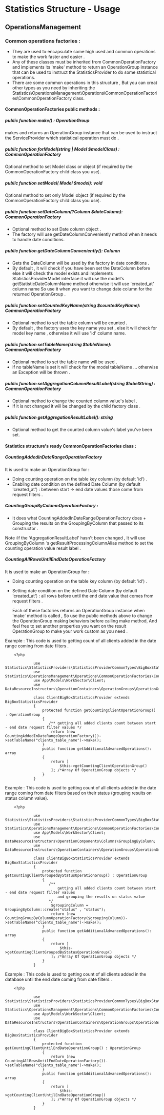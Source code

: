 # Statistics Structure - Usage
## OperationsManagement

### Common operations factories : 
  - They are used to encapsulate some high used and common operations to make the work faster and easier .
  - Any of these classes must be inherited from CommonOperationFactory and implements its 'make' method
    to return an OperationGroup instance that can be used to instruct the StatisticsProvider to do some statistical operations.
  - There are some common operations in this structure ,
    But you can creat other types as you need by inheriting the Statistics\OperationsManagement\Operations\CommonOperationFactories\CommonOperationFactory class.

#### CommonOperationFactories public methods :

##### public function make() : OperationGroup
makes and returns an OperationGroup instance that can be used to instruct the ServiceProvider which statistical operation must do .

##### public function forModel(string | Model $modelClass) : CommonOperationFactory
Optional method to set Model class or object (if required by the CommonOperationFactory child class you use).

##### public function setModel( Model $model): void
Optional method to set only Model object (if required by the CommonOperationFactory child class you use).

##### public function setDateColumn(?Column $dateColumn): CommonOperationFactory
- Optional method to set Date column object .
- The factory will use getDateColumnConveniently method when it needs to handle date conditions.  
    
##### public function getDateColumnConveniently(): Column
- Gets the DateColumn will be used by the factory in date conditions .
- By default , it will check if you have been set the DateColumn before 
  else it will check the model exists and implements StatisticsProviderModel interface
  it will use the model's getStatisticDateColumnName method otherwise it will use 'created_at' column name
  So use it when you want to change date column for the returned OperationGroup .

##### public function setCountedKeyName(string $countedKeyName): CommonOperationFactory
- Optional method to set the table column will be counted .
- By default , the factory uses the key name you set , else it will check for model key name , otherwise it will use 'id' column name.

#####  public function setTableName(string $tableName): CommonOperationFactory
- Optional method to set the table name will be used .
- if no tableName is set it will check for the model tableName ... otherwise an Exception will be thrown .

##### public function setAggregationColumnResultLabel(string $labelString) : CommonOperationFactory
- Optional method to change the counted column value's label .
- If it is not changed it will be changed by the child factory class .

##### public function getAggregationResultLabel(): string
- Optional method to get the counted column value's label you've been set.



#### Statistics structure's ready CommonOperationFactories class :

##### CountingAddedInDateRangeOperationFactory
It is used to make an OperationGroup for :
- Doing counting operation on the table key column (by default 'id') .
- Enabling date condition on the defined Date Column (by default 'created_at') : between start -> end date values those come from request filters .


##### CountingGroupByColumnOperationFactory : 
- It does what CountingAddedInDateRangeOperationFactory does +  Grouping the results on the GroupingByColumn that passed to its constructor .

Note :If the 'AggregationResultLabel' hasn't been changed  ,
It will use GroupingByColumn 's getResultProcessingColumnAlias method to set the counting operation value result label .

##### CountingAllRowsUntilEndDateOperationFactory
It is used to make an OperationGroup for :
- Doing counting operation on the table key column (by default 'id') .
- Setting date condition on the defined Date Column (by default 'created_at') : all rows before until the end date value that comes from request filters .


  Each of these factories returns an OperationGroup instance when 'make' method is called ,
  So use the public methods above to change the OperationGroup making behaviors before calling make method,
  And feel free to set another properties you want on the result OperationGroup to make your work custom as you need .

Example : This code is used to getting count of all clients added in the date range coming from date filters .

        <?php
       
                 use Statistics\StatisticsProviders\StatisticsProviderCommonTypes\BigBoxStatisticsProvider;
                 use Statistics\OperationsManagement\Operations\CommonOperationFactories\CountingAddedInDateRangeOperationFactory;
                 use App\Models\WorkSector\Client;
                 use DataResourceInstructors\OperationContainers\OperationGroups\OperationGroup;
       
                 class ClientBigBoxStatisticsProvider extends BigBoxStatisticsProvider
                 {
                     protected function getCountingClientOperationGroup() : OperationGroup
                     {
                        /** getting all added clients count between start - end date request filter values */
                         return (new CountingAddedInDateRangeOperationFactory())->setTableName("clients_table_name")->make();
                     }
                     public function getAdditionalAdvancedOperations(): array
                     {
                         return [
                             $this->getCountingClientOperationGroup()
                         ]; /*Array Of OperationGroup objects */
                     }
                 }

  Example : This code is used to getting count of all clients added in the date range coming from date filters
            based on their status (grouping results on status column value).

        <?php
       
                 use Statistics\StatisticsProviders\StatisticsProviderCommonTypes\BigBoxStatisticsProvider;
                 use Statistics\OperationsManagement\Operations\CommonOperationFactories\CountingGroupByColumnOperationFactory;
                 use App\Models\WorkSector\Client;
                 use DataResourceInstructors\OperationComponents\Columns\GroupingByColumn;
                 use DataResourceInstructors\OperationContainers\OperationGroups\OperationGroup;
       
                 class ClientBigBoxStatisticsProvider extends BigBoxStatisticsProvider
                 {
                     protected function getCountingClientGroupedByStatusOperationGroup() : OperationGroup
                     {
                        /** 
                            getting all added clients count between start - end date request filter values 
                            and grouping the results on status value
                        */
                         $groupingColumn = GroupingByColumn::create("status" , "status");
                         return (new CountingGroupByColumnOperationFactory($groupingColumn))->setTableName("clients_table_name")->make();
                     }
                     public function getAdditionalAdvancedOperations(): array
                     {
                         return [
                             $this->getCountingClientGroupedByStatusOperationGroup()
                         ]; /*Array Of OperationGroup objects */
                     }
                 }



Example : This code is used to getting count of all clients added in the database until the end date coming from date filters .

        <?php
       
                 use Statistics\StatisticsProviders\StatisticsProviderCommonTypes\BigBoxStatisticsProvider;
                 use Statistics\OperationsManagement\Operations\CommonOperationFactories\CountingAllRowsUntilEndDateOperationFactory;
                 use App\Models\WorkSector\Client;
                 use DataResourceInstructors\OperationContainers\OperationGroups\OperationGroup;
       
                 class ClientBigBoxStatisticsProvider extends BigBoxStatisticsProvider
                 {
                     protected function getCountingClientUntilEndDateOperationGroup() : OperationGroup
                     {
                         return (new CountingAllRowsUntilEndDateOperationFactory())->setTableName("clients_table_name")->make();
                     }
                     public function getAdditionalAdvancedOperations(): array
                     {
                         return [
                             $this->getCountingClientUntilEndDateOperationGroup()
                         ]; /*Array Of OperationGroup objects */
                     }
                 }

